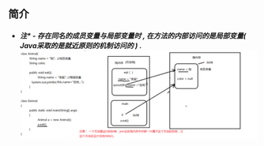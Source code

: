 ## 简介

* ##### 注\* - 存在同名的成员变量与局部变量时 , 在方法的内部访问的是局部变量\( Java采取的是就近原则的机制访问的 \) .![](/assets/存在同名的成员变量与局部变量的内存图.png)



